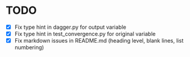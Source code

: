 # TODO

- [x] Fix type hint in dagger.py for output variable
- [x] Fix type hint in test_convergence.py for original variable
- [x] Fix markdown issues in README.md (heading level, blank lines, list numbering)
